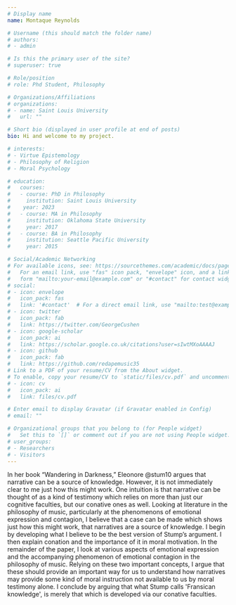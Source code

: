```yaml
---
# Display name
name: Montaque Reynolds

# Username (this should match the folder name)
# authors:
# - admin

# Is this the primary user of the site?
# superuser: true

# Role/position
# role: Phd Student, Philosophy

# Organizations/Affiliations
# organizations:
# - name: Saint Louis University
#   url: ""

# Short bio (displayed in user profile at end of posts)
bio: Hi and welcome to my project. 

# interests:
# - Virtue Epistemology
# - Philosophy of Religion
# - Moral Psychology

# education:
#   courses:
#   - course: PhD in Philosophy
#     institution: Saint Louis University
#    year: 2023
#   - course: MA in Philosophy
#     institution: Oklahoma State University
#     year: 2017
#   - course: BA in Philosophy
#     institution: Seattle Pacific University
#     year: 2015

# Social/Academic Networking
# For available icons, see: https://sourcethemes.com/academic/docs/page-builder/#icons
#   For an email link, use "fas" icon pack, "envelope" icon, and a link in the
#   form "mailto:your-email@example.com" or "#contact" for contact widget.
# social:
# - icon: envelope
#   icon_pack: fas
#   link: '#contact'  # For a direct email link, use "mailto:test@example.org".
# - icon: twitter
#   icon_pack: fab
#   link: https://twitter.com/GeorgeCushen
# - icon: google-scholar
#   icon_pack: ai
#   link: https://scholar.google.co.uk/citations?user=sIwtMXoAAAAJ
# - icon: github
#   icon_pack: fab
#   link: https://github.com/redapemusic35
# Link to a PDF of your resume/CV from the About widget.
# To enable, copy your resume/CV to `static/files/cv.pdf` and uncomment the lines below.
# - icon: cv
#   icon_pack: ai
#   link: files/cv.pdf

# Enter email to display Gravatar (if Gravatar enabled in Config)
# email: ""

# Organizational groups that you belong to (for People widget)
#   Set this to `[]` or comment out if you are not using People widget.
# user_groups:
# - Researchers
# - Visitors
---
```


In her book “Wandering in
Darkness,” Eleonore @stum10 argues that
narrative can be a source of knowledge.
However, it is not immediately clear to me
just how this might work. One intuition is
that narrative can be thought of as a kind of
testimony which relies on more than just our
cognitive faculties, but our conative ones as
well. Looking at literature in the philosophy
of music, particularly at the phenomenons of
emotional expression and contagion, I believe
that a case can be made which shows just how
this might work, that narratives are a source
of knowledge. I begin by developing what
I believe to be the best version of Stump’s
argument. I then explain conation and the
importance of it in moral motivation. In the
remainder of the paper, I look at various
aspects of emotional expression and the
accompanying phenomenon of emotional contagion
in the philosophy of music. Relying on these
two important concepts, I argue that these
should provide an important way for us to
understand how narratives may provide some
kind of moral instruction not available to us
by moral testimony alone. I conclude by
arguing that what Stump calls 'Fransican
knowledge', is merely that which is developed
via our conative faculties.


